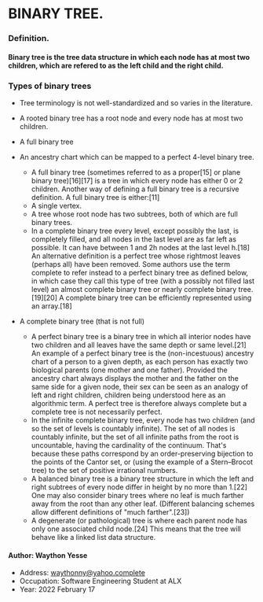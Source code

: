 # BINARY TREE.


### Definition.
#### Binary tree is the tree data structure in which each node has at most two children, which are refered to as the left child and the right child.

### Types of binary trees
* Tree terminology is not well-standardized and so varies in the literature.

* A rooted binary tree has a root node and every node has at most two children.

* A full binary tree

* An ancestry chart which can be mapped to a perfect 4-level binary tree.
    * A full binary tree (sometimes referred to as a proper[15] or plane binary tree)[16][17] is a tree in which every node has either 0 or 2 children. Another way of defining a full binary tree is a recursive definition. A full binary tree is either:[11]
    * A single vertex.
    * A tree whose root node has two subtrees, both of which are full binary trees.
    * In a complete binary tree every level, except possibly the last, is completely filled, and all nodes in the last level are as far left as possible. It can have between 1 and 2h nodes at the last level h.[18] An alternative definition is a perfect tree whose rightmost leaves (perhaps all) have been removed. Some authors use the term complete to refer instead to a perfect binary tree as defined below, in which case they call this type of tree (with a possibly not filled last level) an almost complete binary tree or nearly complete binary tree.[19][20] A complete binary tree can be efficiently represented using an array.[18]

* A complete binary tree (that is not full)
    * A perfect binary tree is a binary tree in which all interior nodes have two children and all leaves have the same depth or same level.[21] An example of a perfect binary tree is the (non-incestuous) ancestry chart of a person to a given depth, as each person has exactly two biological parents (one mother and one father). Provided the ancestry chart always displays the mother and the father on the same side for a given node, their sex can be seen as an analogy of left and right children, children being understood here as an algorithmic term. A perfect tree is therefore always complete but a complete tree is not necessarily perfect.
    * In the infinite complete binary tree, every node has two children (and so the set of levels is countably infinite). The set of all nodes is countably infinite, but the set of all infinite paths from the root is uncountable, having the cardinality of the continuum. That's because these paths correspond by an order-preserving bijection to the points of the Cantor set, or (using the example of a Stern–Brocot tree) to the set of positive irrational numbers.
    * A balanced binary tree is a binary tree structure in which the left and right subtrees of every node differ in height by no more than 1.[22] One may also consider binary trees where no leaf is much farther away from the root than any other leaf. (Different balancing schemes allow different definitions of "much farther".[23])
    * A degenerate (or pathological) tree is where each parent node has only one associated child node.[24] This means that the tree will behave like a linked list data structure.

#### Author: Waython Yesse
   * Address: waythonny@yahoo.complete
   * Occupation: Software Engineering Student at ALX
   * Year: 2022 February 17
